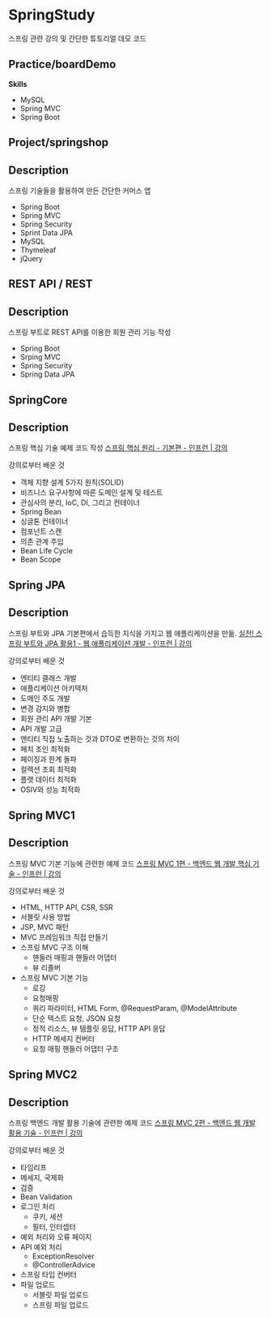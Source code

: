 # SpringStudy
스프링 관련 강의 및 간단한 튜토리얼 데모 코드

## Practice/boardDemo

**Skills**
- MySQL
- Spring MVC
- Spring Boot

## Project/springshop

Description
---
스프링 기술들을 활용하여 만든 간단한 커머스 앱 

- Spring Boot
- Spring MVC
- Spring Security
- Sprint Data JPA
- MySQL
- Thymeleaf
- jQuery

## REST API / REST

Description
---

스프링 부트로 REST API를 이용한 회원 관리 기능 작성

- Spring Boot
- Srping MVC
- Spring Security
- Spring Data JPA

## SpringCore

Description
---

스프링 핵심 기술 예제 코드 작성
[스프링 핵심 원리 - 기본편 - 인프런 | 강의](https://www.inflearn.com/course/%EC%8A%A4%ED%94%84%EB%A7%81-%ED%95%B5%EC%8B%AC-%EC%9B%90%EB%A6%AC-%EA%B8%B0%EB%B3%B8%ED%8E%B8/dashboard)

강의로부터 배운 것 

- 객체 지향 설계 5가지 원칙(SOLID)
- 비즈니스 요구사항에 따른 도메인 설계 및 테스트
- 관심사의 분리, IoC, DI, 그리고 컨테이너
- Spring Bean
- 싱글톤 컨테이너
- 컴포넌트 스캔
- 의존 관계 주입
- Bean Life Cycle
- Bean Scope

##  Spring JPA

**Description**
---

스프링 부트와 JPA 기본편에서 습득한 지식을 가지고 웹 애플리케이션을 만듦.
[실전! 스프링 부트와 JPA 활용1 - 웹 애플리케이션 개발 - 인프런 | 강의](https://www.inflearn.com/course/%EC%8A%A4%ED%94%84%EB%A7%81%EB%B6%80%ED%8A%B8-JPA-%ED%99%9C%EC%9A%A9-1/dashboard)

강의로부터 배운 것

- 엔티티 클래스 개발
- 애플리케이션 아키텍처
- 도메인 주도 개발
- 변경 감지와 병합
- 회원 관리 API 개발 기본
- API 개발 고급
- 엔티티 직접 노출하는 것과 DTO로 변환하는 것의 차이
- 페치 조인 최적화
- 페이징과 한계 돌파
- 컬렉션 조회 최적화
- 플랫 데이터 최적화
- OSIV와 성능 최적화

## Spring MVC1 

Description
---

스프링 MVC 기본 기능에 관련한 예제 코드 
[스프링 MVC 1편  - 백엔드 웹 개발 핵심 기술 - 인프런 | 강의](https://www.inflearn.com/course/%EC%8A%A4%ED%94%84%EB%A7%81-mvc-1/dashboard)

강의로부터 배운 것

- HTML, HTTP API, CSR, SSR
- 서블릿 사용 방법
- JSP, MVC 패턴
- MVC 프레임워크 직접 만들기
- 스프링 MVC 구조 이해
	- 핸들러 매핑과 핸들러 어댑터
	- 뷰 리졸버
- 스프링 MVC 기본 기능
	- 로깅
	- 요청매핑
	- 쿼리 파라미터, HTML Form, @RequestParam, @ModelAttribute
	- 단순 텍스트 요청, JSON 요청
	- 정적 리소스, 뷰 템플릿 응답, HTTP API 응답
	- HTTP 메세지 컨버터
	- 요청 매핑 핸들러 어댑터 구조

## Spring MVC2

Description
---

스프링 백엔드 개발 활용 기술에 관련한 예제 코드
[스프링 MVC 2편 - 백엔드 웹 개발 활용 기술 - 인프런 | 강의](https://www.inflearn.com/course/%EC%8A%A4%ED%94%84%EB%A7%81-mvc-2/dashboard)

강의로부터 배운 것

- 타임리프
- 메세지, 국제화
- 검증
- Bean Validation
- 로그인 처리
	- 쿠키, 세션
	- 필터, 인터셉터
- 예외 처리와 오류 페이지
- API 예외 처리
	- ExceptionResolver
	- @ControllerAdvice
- 스프링 타입 컨버터
- 파일 업로드
	- 서블릿 파일 업로드
	- 스프링 파일 업로드


